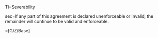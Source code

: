 Ti=Severability

sec=If any part of this agreement is declared unenforceable or invalid, the remainder will continue to be <span class="highlight">valid and enforceable</span>.

=[G/Z/Base]
